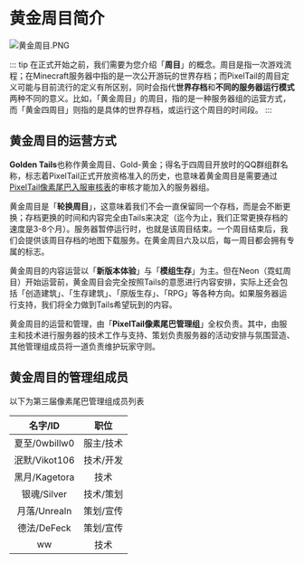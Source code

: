 # 黄金周目简介

![黄金周目.PNG](https://oss.landnet.cloud/beehive%2F4%2FGold.PNG)

::: tip 
在正式开始之前，我们需要为您介绍「**周目**」的概念。周目是指一次游戏流程；在Minecraft服务器中指的是一次公开游玩的世界存档；而PixelTail的周目定义可能与目前流行的定义有所区别，同时会指代**世界存档**和**不同的服务器运行模式**两种不同的意义。比如，「黄金周目」的周目，指的是一种服务器组的运营方式，而「黄金四周目」则指的是具体的世界存档，或运行这个周目的时间段。
:::

## 黄金周目的运营方式

**Golden Tails**也称作黄金周目、Gold-黄金；得名于四周目开放时的QQ群组群名称，标志着PixelTail正式开放资格准入的历史，也意味着黄金周目是需要通过[PixelTail像素尾巴入服审核表](https://www.wenjuan.com/s/yuyeUj/)的审核才能加入的服务器组。

黄金周目是「**轮换周目**」，这意味着我们不会一直保留同一个存档，而是会不断更换；存档更换的时间和内容完全由Tails来决定（迄今为止，我们正常更换存档的速度是3-8个月）。服务器暂停运行时，也就是该周目结束。一个周目结束后，我们会提供该周目存档的地图下载服务。在黄金周目六及以后，每一周目都会拥有专属的标志。

黄金周目的内容运营以「**新版本体验**」与「**模组生存**」为主。但在Neon（霓虹周目）开始运营前，黄金周目会完全按照Tails的意愿进行内容安排，实际上还会包括「创造建筑」、「生存建筑」、「原版生存」、「RPG」等各种方向。如果服务器运行支持，我们将全力做到Tails希望玩到的内容。

黄金周目的运营和管理，由「**PixelTail像素尾巴管理组**」全权负责。其中，由服主和技术进行服务器的技术工作与支持、策划负责服务器的活动安排与氛围营造、其他管理组成员将一道负责维护玩家守则。

## 黄金周目的管理组成员

以下为第三届像素尾巴管理组成员列表

|名字/ID|职位|
| :----------------: | :----------------: |
|夏至/0wbillw0|服主/技术|
|泯默/Vikot106|技术/开发|
|黑月/Kagetora|技术|
|银魂/Silver|技术/策划|
|月落/Unrealn|策划/宣传|
|德法/DeFeck|策划/宣传|
|ww|技术|
